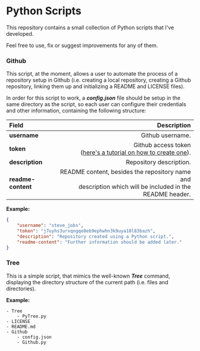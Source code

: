 # Python Scripts

This repository contains a small collection of Python scripts that I've developed.

Feel free to use, fix or suggest improvements for any of them.

### Github

This script, at the moment, allows a user to automate the process of a repository setup in Github (i.e. creating a local repository, creating a Github repository, linking them up and initializing a README and LICENSE files).

In order for this script to work, a **_config.json_** file should be setup in the same directory as the script, so each user can configure their credentials and other information, containing the following structure:

|Field|Description|
|:-|-:|
|**username**|Github username. |
|**token**|Github access token<br>([here's a tutorial on how to create one](https://docs.github.com/en/enterprise/2.15/user/articles/creating-a-personal-access-token-for-the-command-line)).|
|**description**|Repository description.|
|**readme-content**|README content, besides the repository name and <br>description which will be included in the README header.|

**Example:**

```json
{
    "username": "steve_jobs",
    "token": "j7uyhs3urxqngqe8eb9ephwhn3k9uya10l83bazh",
    "description": "Repository created using a Python script.",
    "readme-content": "Further information should be added later."
}
```

### Tree

This is a simple script, that mimics the well-known **_Tree_** command, displaying the directory structure of the current path (i.e. files and directories).

**Example:**

```
- Tree
    - PyTree.py
- LICENSE
- README.md
- Github
    - config.json
    - Github.py
```
